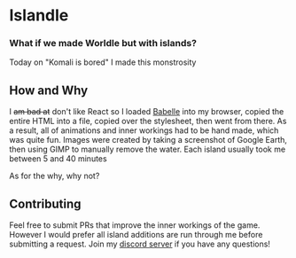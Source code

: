 # Islandle
### What if we made Worldle but with islands?
Today on "Komali is bored" I made this monstrosity  

## How and Why
I <s>am bad at</s> don't like React so I loaded [Babelle](https://babelle.terrylaire.fr) into my browser, copied the entire HTML into a file, copied over the stylesheet, then went from there. As a result, all of animations and inner workings had to be hand made, which was quite fun. Images were created by taking a screenshot of Google Earth, then using GIMP to manually remove the water. Each island usually took me between 5 and 40 minutes

As for the why, why not? 

## Contributing 
Feel free to submit PRs that improve the inner workings of the game. However I would prefer all island additions are run through me before submitting a request. Join my [discord server](https://discord.gg/QWCcXMe) if you have any questions!
